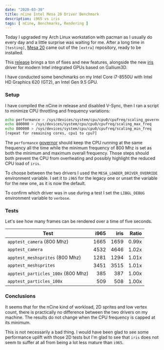```yaml
---
date: "2020-03-30"
title: nCine Intel Mesa 20 Driver Benchmark
description: i965 vs iris
tags: [ nCine, Benchmarks, Rendering ]
---
```


Today I upgraded my Arch Linux workstation with pacman as I usually do every day and a little surprise was waiting for me.
After a long time in `[testing]`, [Mesa 20](https://www.archlinux.org/packages/extra/x86_64/mesa/) came out of the `[extra]` repository, ready to be installed.

This [release](https://lists.freedesktop.org/archives/mesa-dev/2020-February/224132.html) brings a ton of fixes and new features, alongside the new [iris](https://xdc2018.x.org/slides/optimizing-i965-for-the-future.pdf) driver for modern Intel integrated GPUs based on Gallium3D.

I have conducted some benchmarks on my Intel Core i7-8550U with Intel HD Graphics 620 (GT2), an Intel Gen 9.5 GPU.

### Setup

I have compiled the nCine in release and disabled V-Sync, then I ran a script to minimize CPU throttling and frequency variations:

```bash
echo performance > /sys/devices/system/cpu/cpu0/cpufreq/scaling_governor
echo 800000 > /sys/devices/system/cpu/cpu0/cpufreq/scaling_max_freq
echo 800000 > /sys/devices/system/cpu/cpu0/cpufreq/scaling_min_freq
[repeat for remaining cores, cpu1 to cpu7]
```

The `performance` [governor](https://wiki.archlinux.org/index.php/CPU_frequency_scaling#Scaling_governors) should keep the CPU running at the same frequency all the time while the minimum frequency of 800 Mhz is set as both the minimum and maximum overall frequency. Those steps should both prevent the CPU from overheating and possibly highlight the reduced CPU load of `iris`.

To choose between the two drivers I used the `MESA_LOADER_DRIVER_OVERRIDE` environment variable. I set it to `i965` for the legacy one or unset the variable for the new one, as it is now the default.

To confirm which driver was in use during a test I set the `LIBGL_DEBUG` environment variable to `verbose`.

### Tests

Let's see how many frames can be rendered over a time of five seconds.

| Test                               |  i965  |  iris  |  Ratio  |
| ---------------------------------- | ------:| ------:| -------:|
| `apptest_camera` (800 Mhz)         |  1665  |  1659  |  0.99x  |
| `apptest_camera`                   |  4532  |  4646  |  1.02x  |
| `apptest_meshsprites` (800 Mhz)    |  1281  |  1294  |  1.01x  |
| `apptest_meshsprites`              |  3451  |  3515  |  1.01x  |
| `apptest_particles_100x` (800 Mhz) |  385   |  387   |  1.00x  |
| `apptest_particles_100x`           |  509   |  508   |  1.00x  |

### Conclusions

It seems that for the nCine kind of workload, 2D sprites and low vertex count, there is practically no difference between the two drivers on my machine. The results do not change when the CPU frequency is capped at its minimum.

This is not necessarily a bad thing. I would have been glad to see some performance uplift with those 2D tests but I'm glad to see that `iris` does not seem to suffer at all from being a lot less mature than `i965`.
